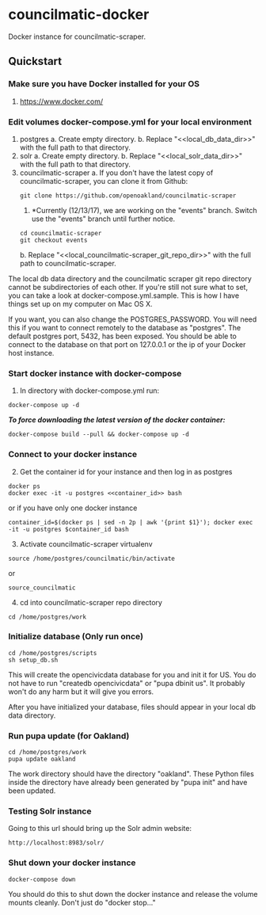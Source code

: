 # councilmatic-docker
Docker instance for councilmatic-scraper.  

## Quickstart

###  Make sure you have Docker installed for your OS
1. https://www.docker.com/

### Edit volumes docker-compose.yml for your local environment
1. postgres
   a. Create empty directory.
   b. Replace "<<local_db_data_dir>>" with the full path to that directory.
2. solr
   a. Create empty directory.
   b. Replace "<<local_solr_data_dir>>" with the full path to that directory.
3. councilmatic-scraper
   a. If you don't have the latest copy of councilmatic-scraper, you can clone it from Github:
   ```
   git clone https://github.com/openoakland/councilmatic-scraper

   ```
	1. *Currently (12/13/17), we are working on the "events" branch. Switch use the "events" branch until further notice.
   	```	
   	cd councilmatic-scraper
   	git checkout events
   	```
   b. Replace "<<local_councilmatic-scraper_git_repo_dir>>" with the full path to councilmatic-scraper.
   
The local db data directory and the councilmatic scraper git repo directory cannot be subdirectories of each other. If you're still not sure what to set, you can take a look at docker-compose.yml.sample. This is how I have things set up on my computer on Mac OS X.

If you want, you can also change the POSTGRES_PASSWORD.  You will need this if you want to connect remotely to the database as "postgres".  The default postgres port, 5432, has been exposed.  You should be able to connect to the database on that port on 127.0.0.1 or the ip of your Docker host instance.

### Start docker instance with docker-compose
1. In directory with docker-compose.yml run:
```
docker-compose up -d
```

**_To force downloading the latest version of the docker container:_**
```
docker-compose build --pull && docker-compose up -d
```

### Connect to your docker instance

2. Get the container id for your instance and then log in as postgres
```
docker ps
docker exec -it -u postgres <<container_id>> bash
```
or if you have only one docker instance
```
container_id=$(docker ps | sed -n 2p | awk '{print $1}'); docker exec -it -u postgres $container_id bash
```
3. Activate councilmatic-scraper virtualenv
```
source /home/postgres/councilmatic/bin/activate
```
or
```
source_councilmatic
```
4. cd into councilmatic-scraper repo directory
```
cd /home/postgres/work
```
### Initialize database (**Only run once**)
```
cd /home/postgres/scripts
sh setup_db.sh
```
This will create the opencivicdata database for you and init it for US.  You do not have to run "createdb opencivicdata" or "pupa dbinit us".  It probably won't do any harm but it will give you errors.

After you have initialized your database, files should appear in your local db data directory. 

### Run pupa update (for Oakland)
```
cd /home/postgres/work
pupa update oakland
```

The work directory should have the directory "oakland".  These Python files inside the directory have already been generated by "pupa init" and have been updated.

### Testing Solr instance

Going to this url should bring up the Solr admin website:
```
http://localhost:8983/solr/
```

### Shut down your docker instance
```
docker-compose down
```

You should do this to shut down the docker instance and release the volume mounts cleanly.  Don't just do "docker stop..."
